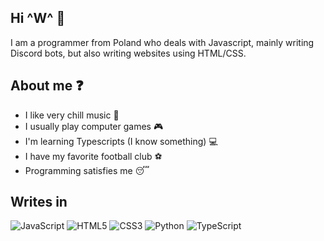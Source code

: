 ## Hi ^W^ 👋
I am a programmer from Poland who deals with Javascript, mainly writing Discord bots, but also writing websites using HTML/CSS.

## About me ❓
- I like very chill music 🎵
- I usually play computer games 🎮
- I'm learning Typescripts (I know something) 💻
- I have my favorite football club ⚽
- Programming satisfies me 😴

## Writes in

![JavaScript](https://img.shields.io/badge/javascript-%23323330.svg?style=for-the-badge&logo=javascript&logoColor=%23F7DF1E) ![HTML5](https://img.shields.io/badge/html5-%23E34F26.svg?style=for-the-badge&logo=html5&logoColor=white) ![CSS3](https://img.shields.io/badge/css3-%231572B6.svg?style=for-the-badge&logo=css3&logoColor=white) ![Python](https://img.shields.io/badge/python-3670A0?style=for-the-badge&logo=python&logoColor=ffdd54) ![TypeScript](https://img.shields.io/badge/typescript-%23007ACC.svg?style=for-the-badge&logo=typescript&logoColor=white)
